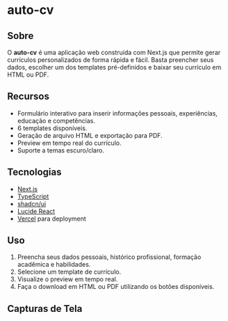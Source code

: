 # auto-cv

## Sobre

O **auto-cv** é uma aplicação web construída com Next.js que permite gerar currículos personalizados de forma rápida e fácil. Basta preencher seus dados, escolher um dos templates pré-definidos e baixar seu currículo em HTML ou PDF.

## Recursos

* Formulário interativo para inserir informações pessoais, experiências, educação e competências.
* 6 templates disponíveis.
* Geração de arquivo HTML e exportação para PDF.
* Preview em tempo real do currículo.
* Suporte a temas escuro/claro.

## Tecnologias

* [Next.js](https://nextjs.org)
* [TypeScript](https://www.typescriptlang.org)
* [shadcn/ui](https://github.com/shadcn/ui)
* [Lucide React](https://lucide.dev)
* [Vercel](https://vercel.com) para deployment

## Uso

1. Preencha seus dados pessoais, histórico profissional, formação acadêmica e habilidades.
2. Selecione um template de currículo.
3. Visualize o preview em tempo real.
4. Faça o download em HTML ou PDF utilizando os botões disponíveis.

## Capturas de Tela